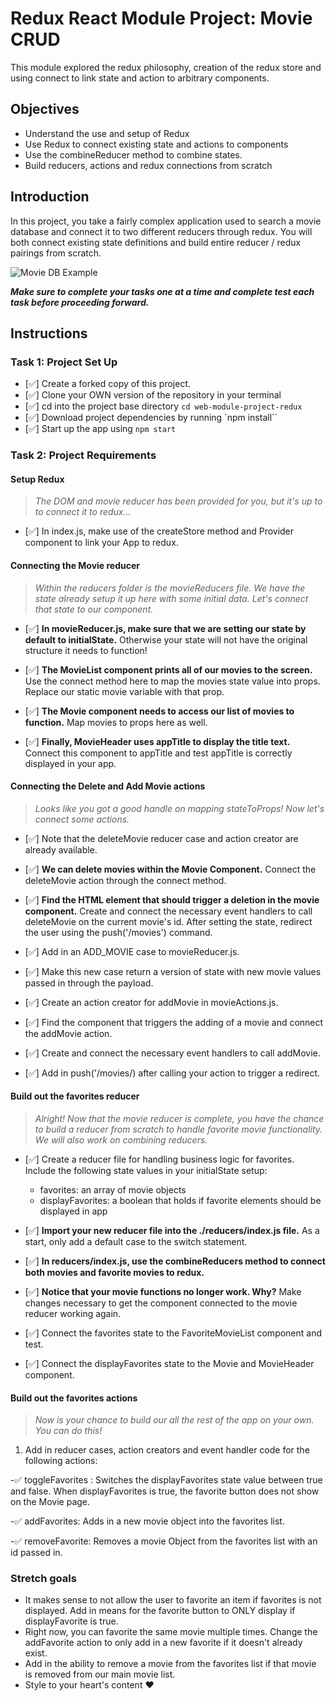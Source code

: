# Redux React Module Project: Movie CRUD

This module explored the redux philosophy, creation of the redux store and using connect to link state and action to arbitrary components.

## Objectives

- Understand the use and setup of Redux
- Use Redux to connect existing state and actions to components
- Use the combineReducer method to combine states.
- Build reducers, actions and redux connections from scratch

## Introduction

In this project, you take a fairly complex application used to search a movie database and connect it to two different reducers through redux. You will both connect existing state definitions and build entire reducer / redux pairings from scratch.

![Movie DB Example](project-goals.gif)

**_Make sure to complete your tasks one at a time and complete test each task before proceeding forward._**

## Instructions

### Task 1: Project Set Up

- [✅] Create a forked copy of this project.
- [✅] Clone your OWN version of the repository in your terminal
- [✅] cd into the project base directory `cd web-module-project-redux`
- [✅] Download project dependencies by running `npm install``
- [✅] Start up the app using `npm start`

### Task 2: Project Requirements

#### Setup Redux

> _The DOM and movie reducer has been provided for you, but it's up to to connect it to redux..._

- [✅] In index.js, make use of the createStore method and Provider component to link your App to redux.

#### Connecting the Movie reducer

> _Within the reducers folder is the movieReducers file. We have the state already setup it up here with some initial data. Let's connect that state to our component._

- [✅] **In movieReducer.js, make sure that we are setting our state by default to initialState.** Otherwise your state will not have the original structure it needs to function!

- [✅] **The MovieList component prints all of our movies to the screen.** Use the connect method here to map the movies state value into props. Replace our static movie variable with that prop.

- [✅] **The Movie component needs to access our list of movies to function.** Map movies to props here as well.

- [✅] **Finally, MovieHeader uses appTitle to display the title text.** Connect this component to appTitle and test appTitle is correctly displayed in your app.

#### Connecting the Delete and Add Movie actions

> _Looks like you got a good handle on mapping stateToProps! Now let's connect some actions._

- [✅] Note that the deleteMovie reducer case and action creator are already available.

- [✅] **We can delete movies within the Movie Component.** Connect the deleteMovie action through the connect method.

- [✅] **Find the HTML element that should trigger a deletion in the movie component.** Create and connect the necessary event handlers to call deleteMovie on the current movie's id. After setting the state, redirect the user using the push('/movies') command.

- [✅] Add in an ADD_MOVIE case to movieReducer.js.
- [✅] Make this new case return a version of state with new movie values passed in through the payload.
- [✅] Create an action creator for addMovie in movieActions.js.
- [✅] Find the component that triggers the adding of a movie and connect the addMovie action.
- [✅] Create and connect the necessary event handlers to call addMovie.
- [✅] Add in push('/movies/) after calling your action to trigger a redirect.

#### Build out the favorites reducer

> _Alright! Now that the movie reducer is complete, you have the chance to build a reducer from scratch to handle favorite movie functionality. We will also work on combining reducers._

- [✅] Create a reducer file for handling business logic for favorites. Include the following state values in your initialState setup:

  - favorites: an array of movie objects
  - displayFavorites: a boolean that holds if favorite elements should be displayed in app

- [✅] **Import your new reducer file into the ./reducers/index.js file.** As a start, only add a default case to the switch statement.

- [✅] **In reducers/index.js, use the combineReducers method to connect both movies and favorite movies to redux.**

- [✅] **Notice that your movie functions no longer work. Why?** Make changes necessary to get the component connected to the movie reducer working again.

- [✅] Connect the favorites state to the FavoriteMovieList component and test.

- [✅] Connect the displayFavorites state to the Movie and MovieHeader component.

#### Build out the favorites actions

> _Now is your chance to build our all the rest of the app on your own. You can do this!_

1. Add in reducer cases, action creators and event handler code for the following actions:

-✅ toggleFavorites : Switches the displayFavorites state value between true and false. When displayFavorites is true, the favorite button does not show on the Movie page.

-✅ addFavorites: Adds in a new movie object into the favorites list.

-✅ removeFavorite: Removes a movie Object from the favorites list with an id passed in.

### Stretch goals

- It makes sense to not allow the user to favorite an item if favorites is not displayed. Add in means for the favorite button to ONLY display if displayFavorite is true.
- Right now, you can favorite the same movie multiple times. Change the addFavorite action to only add in a new favorite if it doesn't already exist.
- Add in the ability to remove a movie from the favorites list if that movie is removed from our main movie list.
- Style to your heart's content ❤️
